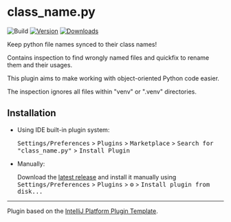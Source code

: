 # class_name.py

![Build](https://github.com/intenics/class_name_py/workflows/Build/badge.svg)
[![Version](https://img.shields.io/jetbrains/plugin/v/io.intenics.python.fileNameMismatch.svg)](https://plugins.jetbrains.com/plugin/io.intenics.python.fileNameMismatch)
[![Downloads](https://img.shields.io/jetbrains/plugin/d/io.intenics.python.fileNameMismatch.svg)](https://plugins.jetbrains.com/plugin/io.intenics.python.fileNameMismatch)

<!-- Plugin description -->
Keep python file names synced to their class names!

Contains inspection to find wrongly named files and quickfix to rename them and their usages.

This plugin aims to make working with object-oriented Python code easier.

The inspection ignores all files within "venv" or ".venv" directories.

<!-- Plugin description end -->

## Installation

- Using IDE built-in plugin system:
  
  <kbd>Settings/Preferences</kbd> > <kbd>Plugins</kbd> > <kbd>Marketplace</kbd> > <kbd>Search for "class_name.py"</kbd> >
  <kbd>Install Plugin</kbd>
  
- Manually:

  Download the [latest release](https://github.com/intenics/pycharm-file-names/releases/latest) and install it manually using
  <kbd>Settings/Preferences</kbd> > <kbd>Plugins</kbd> > <kbd>⚙️</kbd> > <kbd>Install plugin from disk...</kbd>


---
Plugin based on the [IntelliJ Platform Plugin Template][template].

[template]: https://github.com/JetBrains/intellij-platform-plugin-template
[docs:plugin-description]: https://plugins.jetbrains.com/docs/intellij/plugin-user-experience.html#plugin-description-and-presentation